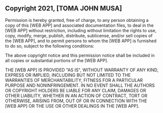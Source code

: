 ## Copyright 2021, [TOMA JOHN MUSA]

Permission is hereby granted, free of charge, to any person obtaining a copy of this [WEB APP] and associated documentation files, to deal in the [WEB APP] without restriction, including without limitation the rights to use, copy, modify, merge, publish, distribute, sublicense, and/or sell copies of the [WEB APP], and to permit persons to whom the [WEB APP] is furnished to do so, subject to the following conditions:

The above copyright notice and this permission notice shall be included in all copies or substantial portions of the [WEB APP].

THE [WEB APP] IS PROVIDED "AS IS", WITHOUT WARRANTY OF ANY KIND, EXPRESS OR IMPLIED, INCLUDING BUT NOT LIMITED TO THE WARRANTIES OF MERCHANTABILITY, FITNESS FOR A PARTICULAR PURPOSE AND NONINFRINGEMENT. IN NO EVENT SHALL THE AUTHORS OR COPYRIGHT HOLDERS BE LIABLE FOR ANY CLAIM, DAMAGES OR OTHER LIABILITY, WHETHER IN AN ACTION OF CONTRACT, TORT OR OTHERWISE, ARISING FROM, OUT OF OR IN CONNECTION WITH THE [WEB APP] OR THE USE OR OTHER DEALINGS IN THE [WEB APP].
